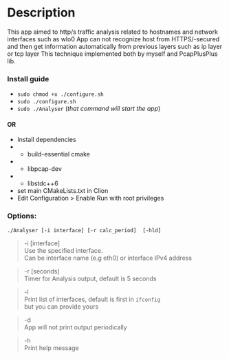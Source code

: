 # Description
This app aimed to http/s traffic analysis related to hostnames and network interfaces such as wlo0 
App can not recognize host from HTTPS/-secured and then get information automatically from previous layers such as ip layer or tcp layer 
This technique implemented both by myself and PcapPlusPlus lib. 

### Install guide
- `sudo chmod +x ./configure.sh` 
- `sudo ./configure.sh` 
- `sudo ./Analyser` (*that command will start the app*)
#### OR
- Install dependencies 
- - build-essential cmake
- - libpcap-dev
- - libstdc++6
- set main CMakeLists.txt in Clion
- Edit Configuration > Enable Run with root privileges 

### Options: 
`./Analyser [-i interface] [-r calc_period]  [-hld]`

> -i [interface]  
>  Use the specified interface.   
> Can be interface name (e.g eth0) or interface IPv4 address

> -r [seconds]  
  Timer for Analysis output, default is 5 seconds

> -l  
 Print list of interfaces, default is first in `ifconfig`  
 but you can provide yours

> -d  
> App will not print output periodically 

>  -h  
> Print help message  
